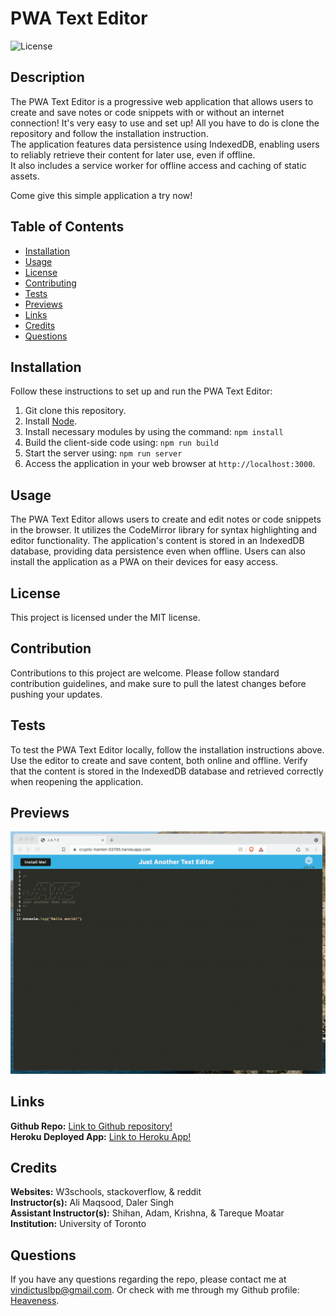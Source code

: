 # PWA Text Editor

![License](https://img.shields.io/badge/license-MIT-brightgreen.svg)

## Description

The PWA Text Editor is a progressive web application that allows users to create and save notes or code snippets with or without an internet <br> connection! It's very easy to use and set up! All you have to do is clone the repository and follow the installation instruction. <br>
The application features data persistence using IndexedDB, enabling users to reliably retrieve their content for later use, even if offline. <br>
It also includes a service worker for offline access and caching of static assets. <br>

Come give this simple application a try now! <br>

## Table of Contents
- [Installation](#installation)
- [Usage](#usage)
- [License](#license)
- [Contributing](#contribution)
- [Tests](#tests)
- [Previews](#previews)
- [Links](#links)
- [Credits](#credits)
- [Questions](#questions)
  
## Installation
Follow these instructions to set up and run the PWA Text Editor: <br>
1. Git clone this repository. <br>
2. Install [Node](https://nodejs.org/en). <br>
3. Install necessary modules by using the command: `npm install` <br>
4. Build the client-side code using: `npm run build` <br>
5. Start the server using: `npm run server` <br>
6. Access the application in your web browser at `http://localhost:3000`.

## Usage
The PWA Text Editor allows users to create and edit notes or code snippets in the browser. It utilizes the CodeMirror library for syntax highlighting and editor functionality. The application's content is stored in an IndexedDB database, providing data persistence even when offline. Users can also install the application as a PWA on their devices for easy access.

## License
This project is licensed under the MIT license.
  
## Contribution
Contributions to this project are welcome. Please follow standard contribution guidelines, and make sure to pull the latest changes before pushing your updates.

## Tests
To test the PWA Text Editor locally, follow the installation instructions above. Use the editor to create and save content, both online and offline. Verify that the content is stored in the IndexedDB database and retrieved correctly when reopening the application.

## Previews

![PWA Demo Image](19-pwa-homework-demo-01.gif)

## Links
**Github Repo:** [Link to Github repository!](https://github.com/Heaveness/PWA-Text-Editor) <br>
**Heroku Deployed App:** [Link to Heroku App!](https://pwa-text-editor-heaveness-b26be0085d4a.herokuapp.com/) <br>

## Credits
**Websites:** W3schools, stackoverflow, & reddit <br>
**Instructor(s):** Ali Maqsood, Daler Singh <br>
**Assistant Instructor(s):** Shihan, Adam, Krishna, & Tareque Moatar <br>
**Institution:** University of Toronto <br>

## Questions
If you have any questions regarding the repo, please contact me at vindictuslbp@gmail.com. Or check with me through my Github profile: [Heaveness](https://github.com/Heaveness).